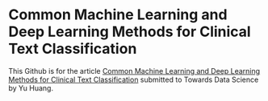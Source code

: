 # Common Machine Learning and Deep Learning Methods for Clinical Text Classification

This Github is for the article [Common Machine Learning and Deep Learning Methods for Clinical Text Classification]() submitted to Towards Data Science by Yu Huang.
